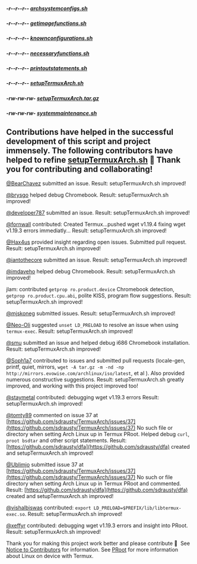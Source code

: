##### -r--r--r-- [archsystemconfigs.sh](https://raw.githubusercontent.com/sdrausty/TermuxArch/master/scripts/files/stable/archsystemconfigs.sh)

##### -r--r--r-- [getimagefunctions.sh](https://raw.githubusercontent.com/sdrausty/TermuxArch/master/scripts/files/stable/getimagefunctions.sh)

##### -r--r--r-- [knownconfigurations.sh](https://raw.githubusercontent.com/sdrausty/TermuxArch/master/scripts/files/stable/knownconfigurations.sh)

##### -r--r--r-- [necessaryfunctions.sh](https://raw.githubusercontent.com/sdrausty/TermuxArch/master/scripts/files/stable/necessaryfunctions.sh)

##### -r--r--r-- [printoutstatements.sh](https://raw.githubusercontent.com/sdrausty/TermuxArch/master/scripts/files/stable/printoutstatements.sh)

##### -r--r--r-- [setupTermuxArch.sh](https://raw.githubusercontent.com/sdrausty/TermuxArch/master/scripts/files/stable/setupTermuxArch.sh)

##### -rw-rw-rw- [setupTermuxArch.tar.gz](https://raw.githubusercontent.com/sdrausty/TermuxArch/master/setupTermuxArch.tar.gz)

##### -rw-rw-rw- [systemmaintenance.sh](https://raw.githubusercontent.com/sdrausty/TermuxArch/master/systemmaintenance.sh)

## Contributions have helped in the successful development of this script and project immensely.  The following contributors have helped to refine [setupTermuxArch.sh](https://raw.githubusercontent.com/sdrausty/TermuxArch/master/setupTermuxArch.tar.gz) 📲 __Thank you for contributing and collaborating!__  

[@BearChavez](https://github.com/BearChavez) submitted an issue.  Result: setupTermuxArch.sh improved!

[@brysgo](https://github.com/brysgo) helped debug Chromebook.  Result: setupTermuxArch.sh improved!

[@developer787](https://github.com/developer787) submitted an issue.  Result: setupTermuxArch.sh improved! 

[@fornwall](https://github.com/fornwall) contributed: Created Termux...pushed wget v1.19.4 fixing wget v1.19.3 errors immediatly...  Result: setupTermuxArch.sh improved!

[@Hax4us](https://github.com/Hax4us) provided insight regarding open issues. Submitted pull request.  Result: setupTermuxArch.sh improved! 

[@iantothecore](https://github.com/iantothecore) submitted an issue.  Result: setupTermuxArch.sh improved! 

[@imdaveho](https://github.com/imdaveho) helped debug Chromebook.  Result: setupTermuxArch.sh improved!

jlam: contributed `getprop ro.product.device` Chromebook detection, `getprop ro.product.cpu.abi`, polite KISS, program flow suggestions.  Result: setupTermuxArch.sh improved! 

[@mjskoneg](https://github.com/mjskoneg) submitted issues.  Result: setupTermuxArch.sh improved! 

[@Neo-Oli](https://github.com/Neo-Oli) suggested `unset LD_PRELOAD` to resolve an issue when using `termux-exec`.  Result: setupTermuxArch.sh improved! 

[@smu](https://github.com/smu) submitted an issue and helped debug i686 Chromebook installation.  Result: setupTermuxArch.sh improved!

[@Soph1a7](https://github.com/Soph1a7) contributed to issues and submitted pull requests (locale-gen, printf, quiet, mirrors, `wget -A tar.gz -m -nd -np http://mirrors.evowise.com/archlinux/iso/latest`, et al ).  Also provided numerous constructive suggestions.  Result: setupTermuxArch.sh greatly improved, and working with this project improved too! 

[@staymetal](https://github.com/staymetal) contributed: debugging wget v1.19.3 errors Result: setupTermuxArch.sh improved!

[@tomty89](https://github.com/tomty89) commented on issue 37 at [https://github.com/sdrausty/TermuxArch/issues/37](https://github.com/sdrausty/TermuxArch/issues/37) No such file or directory when setting Arch Linux up in Termux PRoot.  Helped debug `curl`, `proot bsdtar` and other script statements.  Result: [https://github.com/sdrausty/dfa](https://github.com/sdrausty/dfa) created and setupTermuxArch.sh improved!

[@Ublimjo](https://github.com/Ublimjo) submitted issue 37 at [https://github.com/sdrausty/TermuxArch/issues/37](https://github.com/sdrausty/TermuxArch/issues/37) No such or file directory when setting Arch Linux up in Termux PRoot and commented.  Result: [https://github.com/sdrausty/dfa](https://github.com/sdrausty/dfa) created and setupTermuxArch.sh improved!

[@vishalbiswas](https://github.com/vishalbiswas) contributed: `export LD_PRELOAD=$PREFIX/lib/libtermux-exec.so`.  Result: setupTermuxArch.sh improved!

[@xeffyr](https://github.com/Xeffyr) contributed: debugging wget v1.19.3 errors and insight into PRoot.  Result: setupTermuxArch.sh improved!

Thank you for making this project work better and please contribute 🔆  See [Notice to Contributors](NOTICE) for information.  See [PRoot](docs/PRoot) for more information about Linux on device with Termux.
